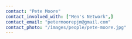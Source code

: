 ```yaml
---
contact: "Pete Moore"
contact_involved_with: ["Men's Network",]
contact_email: "petermoorepjm@gmail.com"
contact_photo: "/images/people/pete-moore.jpg"
---
```

